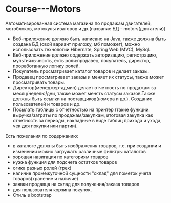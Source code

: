 # Course---Motors
Автоматизированная система магазина по продажам двигателей, мотоблоков, мотокультиваторов и др.(название БД - motors(двигатели))
 - Веб-приложение должно быть написано на Java, также должна быть создана БД (свой вариант приложу, мб поможет), можно использовать технологии Hibernate, Spring Web (MVC), MySql.
 - Веб-приложение должно содержать авторизацию, регистрацию, мультиязычность, есть роли:продавец, покупатель, директор, проработанную логику ролей.
 - Покупатель просматривает каталог товаров и делает заказы. 
 - Продавец просматривает заказы и меняет их статусы, также может просматривать товары.
 - Директор(менеджер-админ) делает отчетность по продажам за месяц/неделю/дни, также может менять статусы заказов.Также должны быть ссылки на поставщиков(номера и др.). Создание пользователей и товаров и др.
 - Посылать таблицы с отчетностью на принтер (такие функции: выручка/затраты по продажам/закупкам, итоговая закупка как отчетность за периоды, накладные в виде таблиц прихода и ухода, чек для покупки или партии). 

Есть пожелания по содержанию: 
 - в каталоге должны быть изображения товаров, т.е. при создании и изменении можно загружать различные фильтры каталогов
 - хорошая навигация по категориям товаров
 - нужна функция для подсчета остатков товаров
 - огика разных ролей (трех)
 - наличие промежуточной сущности "склад" для пометок учета товаров(хранение и наличие)
 - заявки продавца на склад для получения/заказа товаров
 - для пользователя корзина покупок.
 - Стиль в bootstrap
